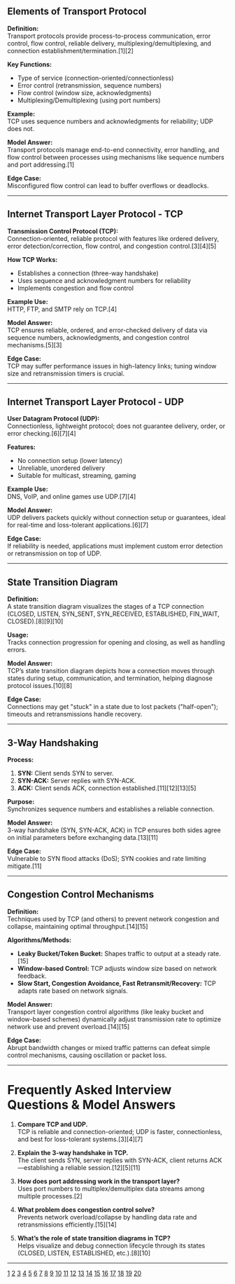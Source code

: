 

## Elements of Transport Protocol

**Definition:**  
Transport protocols provide process-to-process communication, error control, flow control, reliable delivery, multiplexing/demultiplexing, and connection establishment/termination.[1][2]

**Key Functions:**  
- Type of service (connection-oriented/connectionless)
- Error control (retransmission, sequence numbers)
- Flow control (window size, acknowledgments)
- Multiplexing/Demultiplexing (using port numbers)

**Example:**  
TCP uses sequence numbers and acknowledgments for reliability; UDP does not.

**Model Answer:**  
Transport protocols manage end-to-end connectivity, error handling, and flow control between processes using mechanisms like sequence numbers and port addressing.[1]

**Edge Case:**  
Misconfigured flow control can lead to buffer overflows or deadlocks.

***

## Internet Transport Layer Protocol - TCP

**Transmission Control Protocol (TCP):**  
Connection-oriented, reliable protocol with features like ordered delivery, error detection/correction, flow control, and congestion control.[3][4][5]

**How TCP Works:**  
- Establishes a connection (three-way handshake)
- Uses sequence and acknowledgment numbers for reliability
- Implements congestion and flow control

**Example Use:**  
HTTP, FTP, and SMTP rely on TCP.[4]

**Model Answer:**  
TCP ensures reliable, ordered, and error-checked delivery of data via sequence numbers, acknowledgments, and congestion control mechanisms.[5][3]

**Edge Case:**  
TCP may suffer performance issues in high-latency links; tuning window size and retransmission timers is crucial.

***

## Internet Transport Layer Protocol - UDP

**User Datagram Protocol (UDP):**  
Connectionless, lightweight protocol; does not guarantee delivery, order, or error checking.[6][7][4]

**Features:**  
- No connection setup (lower latency)
- Unreliable, unordered delivery
- Suitable for multicast, streaming, gaming

**Example Use:**  
DNS, VoIP, and online games use UDP.[7][4]

**Model Answer:**  
UDP delivers packets quickly without connection setup or guarantees, ideal for real-time and loss-tolerant applications.[6][7]

**Edge Case:**  
If reliability is needed, applications must implement custom error detection or retransmission on top of UDP.

***

## State Transition Diagram

**Definition:**  
A state transition diagram visualizes the stages of a TCP connection (CLOSED, LISTEN, SYN_SENT, SYN_RECEIVED, ESTABLISHED, FIN_WAIT, CLOSED).[8][9][10]

**Usage:**  
Tracks connection progression for opening and closing, as well as handling errors.

**Model Answer:**  
TCP’s state transition diagram depicts how a connection moves through states during setup, communication, and termination, helping diagnose protocol issues.[10][8]

**Edge Case:**  
Connections may get "stuck" in a state due to lost packets ("half-open"); timeouts and retransmissions handle recovery.

***

## 3-Way Handshaking

**Process:**  
1. **SYN:** Client sends SYN to server.
2. **SYN-ACK:** Server replies with SYN-ACK.
3. **ACK:** Client sends ACK, connection established.[11][12][13][5]

**Purpose:**  
Synchronizes sequence numbers and establishes a reliable connection.

**Model Answer:**  
3-way handshake (SYN, SYN-ACK, ACK) in TCP ensures both sides agree on initial parameters before exchanging data.[13][11]

**Edge Case:**  
Vulnerable to SYN flood attacks (DoS); SYN cookies and rate limiting mitigate.[11]

***

## Congestion Control Mechanisms

**Definition:**  
Techniques used by TCP (and others) to prevent network congestion and collapse, maintaining optimal throughput.[14][15]

**Algorithms/Methods:**  
- **Leaky Bucket/Token Bucket:** Shapes traffic to output at a steady rate.[15]
- **Window-based Control:** TCP adjusts window size based on network feedback.
- **Slow Start, Congestion Avoidance, Fast Retransmit/Recovery:** TCP adapts rate based on network signals.

**Model Answer:**  
Transport layer congestion control algorithms (like leaky bucket and window-based schemes) dynamically adjust transmission rate to optimize network use and prevent overload.[14][15]

**Edge Case:**  
Abrupt bandwidth changes or mixed traffic patterns can defeat simple control mechanisms, causing oscillation or packet loss.

***

# Frequently Asked Interview Questions & Model Answers

1. **Compare TCP and UDP.**  
   TCP is reliable and connection-oriented; UDP is faster, connectionless, and best for loss-tolerant systems.[3][4][7]

2. **Explain the 3-way handshake in TCP.**  
   The client sends SYN, server replies with SYN-ACK, client returns ACK—establishing a reliable session.[12][5][11]

3. **How does port addressing work in the transport layer?**  
   Uses port numbers to multiplex/demultiplex data streams among multiple processes.[2]

4. **What problem does congestion control solve?**  
   Prevents network overload/collapse by handling data rate and retransmissions efficiently.[15][14]

5. **What’s the role of state transition diagrams in TCP?**  
   Helps visualize and debug connection lifecycle through its states (CLOSED, LISTEN, ESTABLISHED, etc.).[8][10]

***



[1](https://www.tutorialspoint.com/what-are-the-elements-of-transport-protocol)
[2](https://www.sanfoundry.com/computer-networks-questions-answers-transport-layer/)
[3](https://www.nwkings.com/tcp-ip-protocol-interview-questions-and-answers)
[4](https://www.interviewbit.com/networking-interview-questions/)
[5](https://www.scribd.com/document/786678132/TCP-Interview-Questions-and-Answers-Transmission-Control-Protocol-Networker-Interview)
[6](https://www.geeksforgeeks.org/computer-networks/user-datagram-protocol-udp/)
[7](https://www.finalroundai.com/interview-questions/meta-tech-tcp-vs-udp)
[8](https://www.sciencedirect.com/topics/computer-science/state-transition-diagram)
[9](https://users.cs.northwestern.edu/~agupta/cs340/project2/TCPIP_State_Transition_Diagram.pdf)
[10](https://www.loriotpro.com/Products/On-line_Documentation_V5/LoriotProDoc_EN/C3-Introduction_to_Network_Supervision/C3-F8_TCP_Overview_EN.htm)
[11](https://www.geeksforgeeks.org/computer-networks/transport-application-layer-interview-questions-computer-networks/)
[12](https://www.vervecopilot.com/interview-questions/can-three-way-handshaking-in-tcp-be-the-secret-weapon-for-acing-your-next-interview)
[13](https://workat.tech/core-cs/tutorial/tcp-three-way-handshake-in-computer-networks-yoo7331910lh)
[14](https://www.slideshare.net/slideshow/congestion-control-68607381/68607381)
[15](https://www.geeksforgeeks.org/computer-networks/congestion-control-in-computer-networks/)
[16](https://in.indeed.com/career-advice/interviewing/tcp-ip-interview-questions)
[17](https://www.pynetlabs.com/tcp-ip-interview-questions-and-answers/)
[18](https://www.geeksforgeeks.org/blogs/top-50-tcp-ip-interview-questions-and-answers/)
[19](https://www.youtube.com/shorts/QBnY1WSj1s0)
[20](https://networkwalks.com/tcp-interview-questions-answers/)